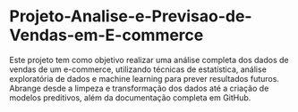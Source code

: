# Projeto-Analise-e-Previsao-de-Vendas-em-E-commerce
Este projeto tem como objetivo realizar uma análise completa dos dados de vendas de um e-commerce, utilizando técnicas de estatística, análise exploratória de dados e machine learning para prever resultados futuros. Abrange desde a limpeza e transformação dos dados até a criação de modelos preditivos, além da documentação completa em GitHub.
